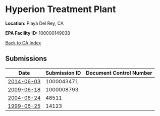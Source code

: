 # Hyperion Treatment Plant

**Location:** Playa Del Rey, CA

**EPA Facility ID:** 100000149038

[Back to CA Index](../../index.md)

## Submissions

| Date | Submission ID | Document Control Number |
|------|--------------|-------------------------|
| [2014-06-03](submissions/1000043471.md) | 1000043471 |  |
| [2009-06-18](submissions/1000008793.md) | 1000008793 |  |
| [2004-06-24](submissions/48511.md) | 48511 |  |
| [1999-06-25](submissions/14123.md) | 14123 |  |
